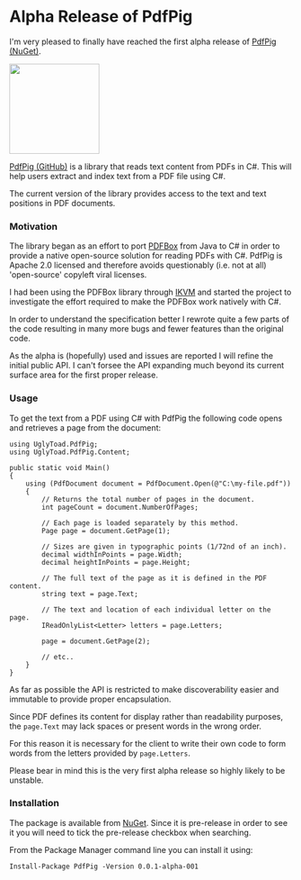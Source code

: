 # Alpha Release of PdfPig #

I'm very pleased to finally have reached the first alpha release of [PdfPig (NuGet)](https://www.nuget.org/packages/PdfPig/ "NuGet link").

<image src="https://raw.githubusercontent.com/UglyToad/Pdf/master/documentation/pdfpig.png" width="160px"/>

[PdfPig (GitHub)](https://github.com/UglyToad/PdfPig "GitHub link") is a library that reads text content from PDFs in C#. This will help users extract and index text from a PDF file using C#.

The current version of the library provides access to the text and text positions in PDF documents. 

### Motivation ###

The library began as an effort to port [PDFBox](https://pdfbox.apache.org/) from Java to C# in order to provide a native open-source solution for reading PDFs with C#. PdfPig is Apache 2.0 licensed and therefore avoids questionably (i.e. not at all) 'open-source' copyleft viral licenses.

I had been using the PDFBox library through [IKVM](https://www.codeproject.com/Articles/538617/Working-with-PDF-files-in-Csharp-using-PdfBox-and "CodeProject link to using PDFBox with IKVM") and started the project to investigate the effort required to make the PDFBox work natively with C#.

In order to understand the specification better I rewrote quite a few parts of the code resulting in many more bugs and fewer features than the original code.

As the alpha is (hopefully) used and issues are reported I will refine the initial public API. I can't forsee the API expanding much beyond its current surface area for the first proper release.

### Usage ###

To get the text from a PDF using C# with PdfPig the following code opens and retrieves a page from the document:

    using UglyToad.PdfPig;
    using UglyToad.PdfPig.Content;

    public static void Main()
    {
        using (PdfDocument document = PdfDocument.Open(@"C:\my-file.pdf"))
        {
            // Returns the total number of pages in the document.
            int pageCount = document.NumberOfPages;

            // Each page is loaded separately by this method.
            Page page = document.GetPage(1);

            // Sizes are given in typographic points (1/72nd of an inch).
            decimal widthInPoints = page.Width;
            decimal heightInPoints = page.Height;

            // The full text of the page as it is defined in the PDF content.
            string text = page.Text;

            // The text and location of each individual letter on the page.
            IReadOnlyList<Letter> letters = page.Letters;

            page = document.GetPage(2);

            // etc..
        }
    }

As far as possible the API is restricted to make discoverability easier and immutable to provide proper encapsulation.

Since PDF defines its content for display rather than readability purposes, the ```page.Text``` may lack spaces or present words in the wrong order.

For this reason it is necessary for the client to write their own code to form words from the letters provided by ```page.Letters```.

Please bear in mind this is the very first alpha release so highly likely to be unstable.

### Installation ###

The package is available from [NuGet](https://www.nuget.org/packages/PdfPig/). Since it is pre-release in order to see it you will need to tick the pre-release checkbox when searching.

From the Package Manager command line you can install it using:

    Install-Package PdfPig -Version 0.0.1-alpha-001